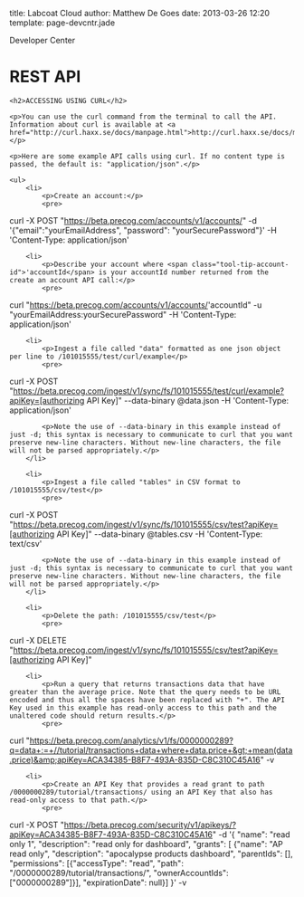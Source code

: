 title: Labcoat Cloud
author: Matthew De Goes
date: 2013-03-26 12:20
template: page-devcntr.jade

<div id="body">
    <span class="page-title">Developer Center</span>
    <h1>REST API</h1>
    <a name="curl" id="curl"></a>

    <h2>ACCESSING USING CURL</h2>

    <p>You can use the curl command from the terminal to call the API. Information about curl is available at <a href="http://curl.haxx.se/docs/manpage.html">http://curl.haxx.se/docs/manpage.html</a>.</p>

    <p>Here are some example API calls using curl. If no content type is passed, the default is: "application/json".</p>

    <ul>
        <li>
            <p>Create an account:</p>
            <pre>
curl -X POST "https://beta.precog.com/accounts/v1/accounts/" -d '{"email":"yourEmailAddress", "password": "yourSecurePassword"}' -H 'Content-Type: application/json' 
</pre>
        </li>

        <li>
            <p>Describe your account where <span class="tool-tip-account-id">'accountId</span> is your accountId number returned from the create an account API call:</p>
            <pre>
curl "https://beta.precog.com/accounts/v1/accounts/<span class="tool-tip-account-id">'accountId</span>" -u "yourEmailAddress:yourSecurePassword" -H 'Content-Type: application/json' 
</pre>
        </li>

        <li>
            <p>Ingest a file called "data" formatted as one json object per line to /101015555/test/curl/example</p>
            <pre>
curl -X POST "https://beta.precog.com/ingest/v1/sync/fs/101015555/test/curl/example?apiKey=[authorizing API Key]" --data-binary @data.json  -H 'Content-Type: application/json' 
</pre>

            <p>Note the use of --data-binary in this example instead of just -d; this syntax is necessary to communicate to curl that you want preserve new-line characters. Without new-line characters, the file will not be parsed appropriately.</p>
        </li>

        <li>
            <p>Ingest a file called "tables" in CSV format to /101015555/csv/test</p>
            <pre>
curl -X POST "https://beta.precog.com/ingest/v1/sync/fs/101015555/csv/test?apiKey=[authorizing API Key]" --data-binary @tables.csv  -H 'Content-Type: text/csv' 
</pre>

            <p>Note the use of --data-binary in this example instead of just -d; this syntax is necessary to communicate to curl that you want preserve new-line characters. Without new-line characters, the file will not be parsed appropriately.</p>
        </li>

        <li>
            <p>Delete the path: /101015555/csv/test</p>
            <pre>
curl -X DELETE "https://beta.precog.com/ingest/v1/sync/fs/101015555/csv/test?apiKey=[authorizing API Key]" 
</pre>
        </li>

        <li>
            <p>Run a query that returns transactions data that have greater than the average price. Note that the query needs to be URL encoded and thus all the spaces have been replaced with "+". The API Key used in this example has read-only access to this path and the unaltered code should return results.</p>
            <pre>
curl "https://beta.precog.com/analytics/v1/fs/0000000289?q=data+:=+//tutorial/transactions+data+where+data.price+&gt;+mean(data.price)&amp;apiKey=ACA34385-B8F7-493A-835D-C8C310C45A16" -v 
</pre>
        </li>

        <li>
            <p>Create an API Key that provides a read grant to path /0000000289/tutorial/transactions/ using an API Key that also has read-only access to that path.</p>
            <pre>
curl -X POST "https://beta.precog.com/security/v1/apikeys/?apiKey=ACA34385-B8F7-493A-835D-C8C310C45A16" -d '{ "name": "read only 1", "description": "read only for dashboard", "grants": [ {"name": "AP read only", "description": "apocalypse products dashboard", "parentIds": [], "permissions": [{"accessType": "read", "path": "/0000000289/tutorial/transactions/", "ownerAccountIds": ["0000000289"]}], "expirationDate": null}] }' -v
</pre>
        </li>
    </ul>
</div>